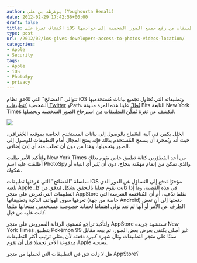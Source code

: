 ```yaml
---
author: يوغرطة بن علي (Youghourta Benali)
date: 2012-02-29 17:42:56+00:00
draft: false
title: اكتشاف ثغرة على iOS تُمكّن التطبيقات من رفع جميع الصور الشخصية إلى خوادمها
type: post
url: /2012/02/ios-gives-developers-access-to-photos-videos-location/
categories:
- Apple
- Security
tags:
- Apple
- iOS
- PhotoSpy
- privacy
---
```


تتوالى "الفضائح" التي تُلاحق نظام iOS وتطبيقاته التي تُحاول تجميع بيانات مُستخدميها الشخصية [كتطبيقات Twitter](../2012/02/twitter-stores-iphone-contact/) وPath، [تُطلّ](http://bits.blogs.nytimes.com/2012/02/28/tk-ios-gives-developers-access-to-photos-videos-location/) علينا هذه المرة مدونة Bits التابعة New York Times لتكشف عن ثغرة تُمكّن التطبيقات من استرجاع الصور الشخصية وتحميلها.




[![](https://www.it-scoop.com/wp-content/uploads/2012/02/ios-gives-developers-access-to-photos-videos-location.jpg)
](https://www.it-scoop.com/wp-content/uploads/2012/02/ios-gives-developers-access-to-photos-videos-location.jpg)




الخلل يكمن في آلية السّماح بالوصول إلى بيانات المستخدم الخاصة بموقعه الجُغرافي، حيث أنه وبُمجرد أن يسمح المُستخدم بذلك فإنه يفتح المجال أمام التطبيقات للوصول إلى الصور وتحميلها، وهذا من دون أن تطلب منه أي إذن إضافي.


ولتأكيد الأمر طلبت New York Times من أحد المُطوّرين كتابة تطبيق خاص يقوم بذلك أطلقت عليه اسم PhotoSpy والذي تمكن من إتمام مهمّته بنجاح، دون أن يُثير أي انتباه أو شكوك.


سلسلة "الفضائح" التي عرفتها تطبيقات iOS مؤخرًا تدفع إلى التساؤل عن الدور الذي تلعبه Apple في هذه القضية، وما إذا كانت تقوم فعليا بالتحقق بشكل مُدقق من كل التطبيقات التي تُعرض على متجر AppStore مثلما تدّعيه، أم أن المُنافسة الشرسة التي تعرفها سوق الهواتف الذكية وتطبيقاتها (خاصة من جهة Android) دفعتها إلى أن تغض الطرف عن الأمر أو أنها لم تعد تولي اهتماما لحماية خصوصية مستخدمي منتجاتها مثلما كانت عليه من قبل.




ولتأكيد تراجع مُستوى الرقابة المفروض على متجر AppStore تستشهد جريدة New York Times بتطبيق Pokémon غير أصلي يكتفي بعرض بعض الصور، تم بيعه مقابل 99 سنتًا على متجر التطبيقات ونال شهرة كبيرة دفعته لأن يعتلي ترتيب أكثر التطبيقات مدفوعة الأجر تحميلا قبل أن تقوم Apple بسحبه.




هل لا زلت تثق في التطبيقات التي تُحملها من متجر AppStore؟
